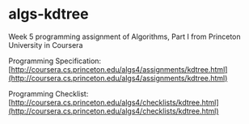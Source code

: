 algs-kdtree
===========

Week 5 programming assignment of Algorithms, Part I from Princeton University in Coursera

Programming Specification: [http://coursera.cs.princeton.edu/algs4/assignments/kdtree.html](http://coursera.cs.princeton.edu/algs4/assignments/kdtree.html)

Programming Checklist: [http://coursera.cs.princeton.edu/algs4/checklists/kdtree.html](http://coursera.cs.princeton.edu/algs4/checklists/kdtree.html)
